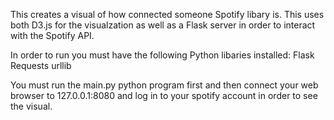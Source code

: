 This creates a visual of how connected someone Spotify libary is. This uses both D3.js for the visualzation as well as a Flask server in order to interact with the Spotify API.

In order to run you must have the following Python libaries installed:
		Flask 
		Requests 
		urllib 
		
You must run the main.py python program first and then connect your web browser to 127.0.0.1:8080 and log in to your spotify account in order to see the visual.
